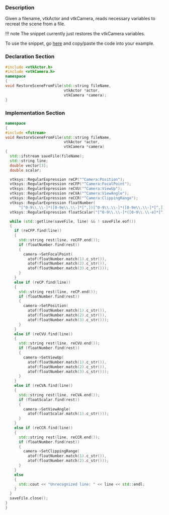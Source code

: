 ### Description

Given a filename, vtkActor and vtkCamera, reads necessary variables to recreat the scene from a file.

!!! note
    The snippet currently just restores the vtkCamera variables.

To use the snippet, go [here](https://raw.githubusercontent.com/lorensen/VTKExamples/master/src/Cxx/Snippets/RestoreSceneFromFile.md)  and copy/paste the code into your example.

### Declaration Section
``` c++
#include <vtkActor.h>
#include <vtkCamera.h>
namespace
{
void RestoreSceneFromFile(std::string fileName,
                          vtkActor *actor,
                          vtkCamera *camera);
}
```
### Implementation Section
``` c++
namespace
{
#include <fstream>
void RestoreSceneFromFile(std::string fileName,
                          vtkActor *actor,
                          vtkCamera *camera)
{
  std::ifstream saveFile(fileName);
  std::string line;
  double vector[3];
  double scalar;

  vtksys::RegularExpression reCP("^Camera:Position");
  vtksys::RegularExpression reCFP("^Camera:FocalPoint");
  vtksys::RegularExpression reCVU("^Camera:ViewUp");
  vtksys::RegularExpression reCVA("^Camera:ViewAngle");
  vtksys::RegularExpression reCCR("^Camera:ClippingRange");
  vtksys::RegularExpression floatNumber(
      "[^0-9\\.\\-]*([0-9e\\.\\-]*[^,])[^0-9\\.\\-]*([0-9e\\.\\-]*[^,])[^0-9\\.\\-]*([0-9e\\.\\-]*[^,])");
  vtksys::RegularExpression floatScalar("[^0-9\\.\\-]*([0-9\\.\\-e]*[^,])");

  while (std::getline(saveFile, line) && ! saveFile.eof())
  {
    if (reCFP.find(line))
    {
      std::string rest(line, reCFP.end());
      if (floatNumber.find(rest))
      {
        camera->SetFocalPoint(
          atof(floatNumber.match(1).c_str()),
          atof(floatNumber.match(2).c_str()),
          atof(floatNumber.match(3).c_str()));
      }
    }
    else if (reCP.find(line))
    {
      std::string rest(line, reCP.end());
      if (floatNumber.find(rest))
      {
        camera->SetPosition(
          atof(floatNumber.match(1).c_str()),
          atof(floatNumber.match(2).c_str()),
          atof(floatNumber.match(3).c_str()));
      }
    }
    else if (reCVU.find(line))
    {
      std::string rest(line, reCVU.end());
      if (floatNumber.find(rest))
      {
        camera->SetViewUp(
          atof(floatNumber.match(1).c_str()),
          atof(floatNumber.match(2).c_str()),
          atof(floatNumber.match(3).c_str()));
      }
    }
    else if (reCVA.find(line))
    {
      std::string rest(line, reCVA.end());
      if (floatScalar.find(rest))
      {
        camera->SetViewAngle(
          atof(floatScalar.match(1).c_str()));
      }
    }
    else if (reCCR.find(line))
    {
      std::string rest(line, reCCR.end());
      if (floatNumber.find(rest))
      {
        camera->SetClippingRange(
          atof(floatNumber.match(1).c_str()),
          atof(floatNumber.match(2).c_str()));
      }
    }
    else
    {
      std::cout << "Unrecognized line: " << line << std::endl;
    }
  }
  saveFile.close();
}
}
```
